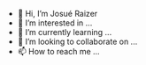 - 👋 Hi, I’m Josué Raizer
- 👀 I’m interested in ...
- 🌱 I’m currently learning ...
- 💞️ I’m looking to collaborate on ...
- 📫 How to reach me ...

<!---
profjraizer/profjraizer is a ✨ special ✨ repository because its `README.md` (this file) appears on your GitHub profile.
You can click the Preview link to take a look at your changes.
--->
